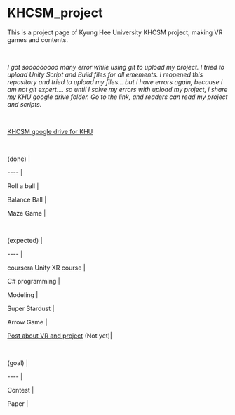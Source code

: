 # KHCSM_project

This is a project page of Kyung Hee University KHCSM project, making VR games and contents.

<br>

<em>I got sooooooooo many error while using git to upload my project. I tried to upload Unity Script and Build files for all emements. I reopened this repository and tried to upload my files... but i have errors again, because i am not git expert.... so until I solve my errors with upload my project, i share my KHU google drive folder. Go to the link, and readers can read my project and scripts.</em>

<br>



[KHCSM google drive for KHU](https://drive.google.com/drive/folders/1CQ98eDyEg5PF11jfhPnIfk7siLGo8HcB?usp=sharing)

<br>

(done) |

---- |

Roll a ball |

Balance Ball |

Maze Game |

<br>

(expected) |

---- |

coursera Unity XR course |

C# programming |

Modeling |

Super Stardust |

Arrow Game |

[Post about VR and project](http://subinlab.github.io/KHCSM_project/) (Not yet)|

<br>

(goal) |

---- |

Contest |

Paper |

<br>

